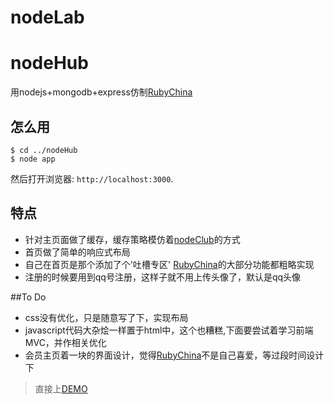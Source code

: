 # nodeLab

# nodeHub

用nodejs+mongodb+express仿制[RubyChina](https://ruby-china.org/)

## 怎么用

```
$ cd ../nodeHub
$ node app
```

然后打开浏览器: `http://localhost:3000`. 

## 特点

- 针对主页面做了缓存，缓存策略模仿着[nodeClub](https://github.com/cnodejs/nodeclub)的方式
- 首页做了简单的响应式布局
- 自己在首页是那个添加了个'吐槽专区' [RubyChina](https://ruby-china.org/)的大部分功能都粗略实现
- 注册的时候要用到qq号注册，这样子就不用上传头像了，默认是qq头像

##To Do

- css没有优化，只是随意写了下，实现布局
- javascript代码大杂烩一样置于html中，这个也糟糕,下面要尝试着学习前端MVC，并作相关优化
- 会员主页着一块的界面设计，觉得[RubyChina](https://ruby-china.org/)不是自己喜爱，等过段时间设计下

> 直接上[DEMO](http://123.57.253.198:3000/)


